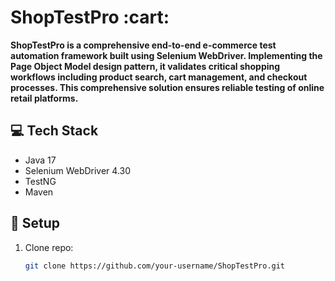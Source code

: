 # ShopTestPro :cart:

**ShopTestPro is a comprehensive end-to-end e-commerce test automation framework built using Selenium WebDriver. Implementing the Page Object Model design pattern, it validates critical shopping workflows including product search, cart management, and checkout processes. This comprehensive solution ensures reliable testing of online retail platforms.**

## :computer: Tech Stack
- Java 17
- Selenium WebDriver 4.30
- TestNG
- Maven

## :wrench: Setup
1. Clone repo:
   ```bash
   git clone https://github.com/your-username/ShopTestPro.git
